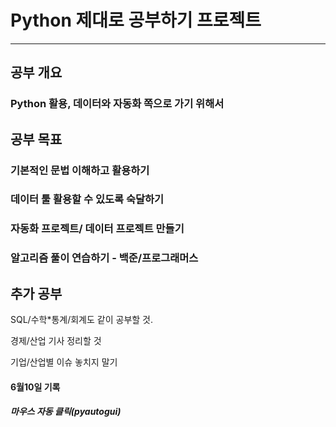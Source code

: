 <h1>Python 제대로 공부하기 프로젝트</h1>

---

<h2>공부 개요</h2>
   <h3>Python 활용, 데이터와 자동화 쪽으로 가기 위해서</h3> 
<h2>공부 목표</h2>
    <h3>기본적인 문법 이해하고 활용하기</h3>
    <h3>데이터 툴 활용할 수 있도록 숙달하기</h3>
    <h3>자동화 프로젝트/ 데이터 프로젝트 만들기</h3>
    <h3> 알고리즘 풀이 연습하기 - 백준/프로그래머스</h3>

<h2>추가 공부</h2>
    <p>SQL/수학*통계/회계도 같이 공부할 것.</p>
    <p>경제/산업 기사 정리할 것</p>
    <p>기업/산업별 이슈 놓치지 말기</p>


<h4>6월10일 기록</h4>
   <h5>마우스 자동 클릭(pyautogui)</h5>

